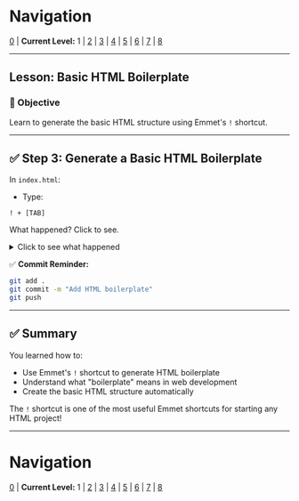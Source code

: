 # Navigation
[0](./emmet-intro-lv0.md) | **Current Level:** 1 | [2](./emmet-intro-lv2.md) | [3](./emmet-intro-lv3.md) | [4](./emmet-intro-lv4.md) | [5](./emmet-intro-lv5.md) | [6](./emmet-intro-lv6.md) | [7](./emmet-intro-lv7.md) | [8](./emmet-intro-lv8.md)

---

## Lesson: Basic HTML Boilerplate

### 🎯 Objective

Learn to generate the basic HTML structure using Emmet's `!` shortcut.

---

## ✅ Step 3: Generate a Basic HTML Boilerplate

In `index.html`:

* Type:

```
! + [TAB]
```

What happened? Click to see.

<details>
  <summary>Click to see what happened</summary>
  <div>
    <p>This should have auto-generated the basic HTML structure for you page. This is often called "boilerplate".</p>
  </div>
</details>

✅ **Commit Reminder:**

```bash
git add .
git commit -m "Add HTML boilerplate"
git push
```

---

## ✅ Summary

You learned how to:
* Use Emmet's `!` shortcut to generate HTML boilerplate
* Understand what "boilerplate" means in web development
* Create the basic HTML structure automatically

The `!` shortcut is one of the most useful Emmet shortcuts for starting any HTML project!

---

# Navigation
[0](./emmet-intro-lv0.md) | **Current Level:** 1 | [2](./emmet-intro-lv2.md) | [3](./emmet-intro-lv3.md) | [4](./emmet-intro-lv4.md) | [5](./emmet-intro-lv5.md) | [6](./emmet-intro-lv6.md) | [7](./emmet-intro-lv7.md) | [8](./emmet-intro-lv8.md) 